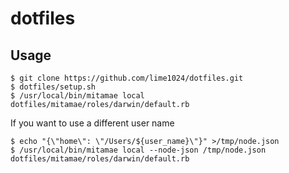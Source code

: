 # dotfiles

## Usage
```shell
$ git clone https://github.com/lime1024/dotfiles.git
$ dotfiles/setup.sh
$ /usr/local/bin/mitamae local dotfiles/mitamae/roles/darwin/default.rb
```

If you want to use a different user name
```shell
$ echo "{\"home\": \"/Users/${user_name}\"}" >/tmp/node.json
$ /usr/local/bin/mitamae local --node-json /tmp/node.json dotfiles/mitamae/roles/darwin/default.rb
```